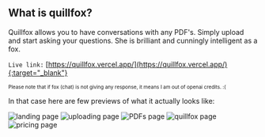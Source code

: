 ## What is quillfox?
Quillfox allows you to have conversations with any PDF's. Simply upload and start asking your questions. She is brilliant and cunningly intelligent as a fox.

`Live link:` [https://quillfox.vercel.app/](https://quillfox.vercel.app/){:target="_blank"}

<font size="1">Please note that if fox (chat) is not giving any response, it means I am out of openai credits. :( </font>

In that case here are few previews of what it actually looks like:

![landing page](/landing.png)
![uploading page](/uploading.png)
![PDFs page](/PDFs.png)
![quillfox page](/quillfox.png)
![pricing page](/pricing.png)





